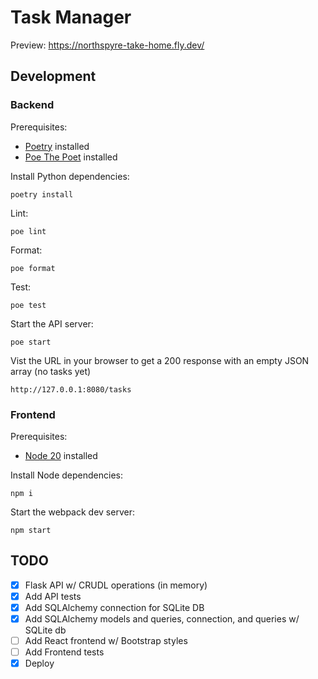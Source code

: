 # Task Manager

Preview: https://northspyre-take-home.fly.dev/

## Development

### Backend
Prerequisites:
- [Poetry](https://python-poetry.org/) installed
- [Poe The Poet](https://poethepoet.natn.io/) installed

Install Python dependencies:
```shell
poetry install
```

Lint:
```shell
poe lint
```

Format:
```shell
poe format
```

Test:
```shell
poe test
```

Start the API server:
```shell
poe start
```

Vist the URL in your browser to get a 200 response with an empty JSON array (no tasks yet)
```shell
http://127.0.0.1:8080/tasks
```

### Frontend

Prerequisites:
- [Node 20](https://nodejs.org/en/download/package-manager) installed

Install Node dependencies:
```shell
npm i
```

Start the webpack dev server:
```shell
npm start
```

## TODO

- [x] Flask API w/ CRUDL operations (in memory)
- [x] Add API tests
- [x] Add SQLAlchemy connection for SQLite DB 
- [x] Add SQLAlchemy models and queries, connection, and queries w/ SQLite db
- [ ] Add React frontend w/ Bootstrap styles
- [ ] Add Frontend tests
- [x] Deploy
